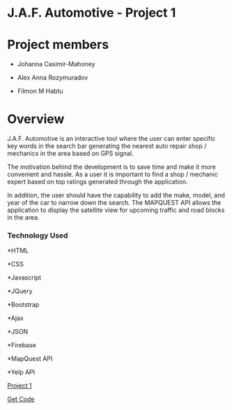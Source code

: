 # J.A.F. Automotive - Project 1

# Project members
* Johanna Casimir-Mahoney

* Alex Anna Rozymuradov

* Filmon M Habtu

# Overview

J.A.F. Automotive is an interactive tool where the user can enter specific key words in the search bar generating the nearest auto repair shop / mechanics in the area based on GPS signal.

The motivation behind the development is to save time and make it more convenient and hassle. As a user it is important to find a shop / mechanic expert based on top ratings generated through the application.

In addition, the user should have the capability to add the make, model, and year of the car to narrow down the search. The MAPQUEST API allows the application to display the satellite view for upcoming traffic and road blocks in the area.

### Technology Used

*HTML

*CSS

*Javascript

*JQuery

*Bootstrap

*Ajax

*JSON

*Firebase

*MapQuest API

*Yelp API


<a href="https://johannacasimirmahoney.github.io/Prohect-1/">Project 1</a>

<a href="https://github.com/JohannaCasimirMahoney/Prohect-1">Get Code</a>